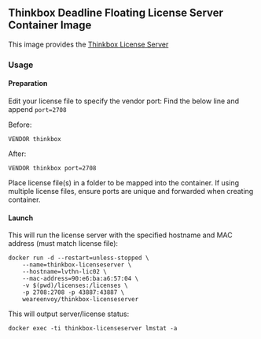 Thinkbox Deadline Floating License Server Container Image
-----------------------------------------------

This image provides the [Thinkbox License Server](https://www.awsthinkbox.com/license-server-download)

### Usage
#### Preparation
Edit your license file to specify the vendor port:
Find the below line and append `port=2708`

Before:
```
VENDOR thinkbox
```

After:
```
VENDOR thinkbox port=2708
```


Place license file(s) in a folder to be mapped into the container. If using multiple license files, ensure ports are unique and forwarded when creating container.

#### Launch
This will run the license server with the specified hostname and MAC address (must match license file):
```
docker run -d --restart=unless-stopped \
    --name=thinkbox-licenseserver \
    --hostname=lvthn-lic02 \
    --mac-address=90:e6:ba:a6:57:04 \
    -v $(pwd)/licenses:/licenses \
    -p 2708:2708 -p 43887:43887 \
    weareenvoy/thinkbox-licenseserver
```

This will output server/license status:
```
docker exec -ti thinkbox-licenseserver lmstat -a
```
